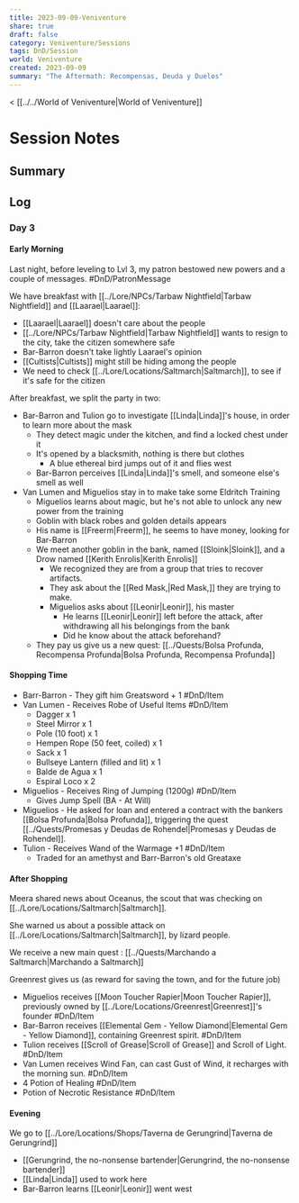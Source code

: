 ```yaml
---
title: 2023-09-09-Veniventure
share: true
draft: false
category: Veniventure/Sessions
tags: DnD/Session
world: Veniventure
created: 2023-09-09
summary: "The Aftermath: Recompensas, Deuda y Duelos"
---
```

< [[../../World of Veniventure|World of Veniventure]]

# Session Notes

## Summary

## Log

### Day 3

#### Early Morning

Last night, before leveling to Lvl 3, my patron bestowed new powers and a couple of messages. #DnD/PatronMessage

We have breakfast with [[../Lore/NPCs/Tarbaw Nightfield|Tarbaw Nightfield]] and [[Laarael|Laarael]]:
- [[Laarael|Laarael]] doesn't care about the people
- [[../Lore/NPCs/Tarbaw Nightfield|Tarbaw Nightfield]] wants to resign to the city, take the citizen somewhere safe
- Bar-Barron doesn't take lightly Laarael's opinion
- [[Cultists|Cultists]] might still be hiding among the people
- We need to check [[../Lore/Locations/Saltmarch|Saltmarch]], to see if it's safe for the citizen

After breakfast, we split the party in two:

- Bar-Barron and Tulion go to investigate [[Linda|Linda]]'s house, in order to learn more about the mask
	- They detect magic under the kitchen, and find a locked chest under it
	- It's opened by a blacksmith, nothing is there but clothes
		- A blue ethereal bird jumps out of it and flies west
	- Bar-Barron perceives [[Linda|Linda]]'s smell, and someone else's smell as well
- Van Lumen and Miguelios stay in to make take some Eldritch Training 
	- Miguelios learns about magic, but he's not able to unlock any new power from the training
	- Goblin with black robes and golden details appears
	- His name is [[Freerm|Freerm]], he seems to have money, looking for Bar-Barron
	- We meet another goblin in the bank, named [[Sloink|Sloink]], and a Drow named [[Kerith Enrolis|Kerith Enrolis]]
		- We recognized they are from a group that tries to recover artifacts.
		- They ask about the [[Red Mask,|Red Mask,]] they are trying to make.
		- Miguelios asks about [[Leonir|Leonir]], his master
			- He learns [[Leonir|Leonir]] left before the attack, after withdrawing all his belongings from the bank
			- Did he know about the attack beforehand?
	- They pay us give us a new quest: [[../Quests/Bolsa Profunda, Recompensa Profunda|Bolsa Profunda, Recompensa Profunda]] 
	
#### Shopping Time

- Barr-Barron - They gift him Greatsword + 1  #DnD/Item 
- Van Lumen - Receives Robe of Useful Items #DnD/Item
	- Dagger x 1
	- Steel Mirror x 1 
	- Pole (10 foot) x 1
	- Hempen Rope (50 feet, coiled) x 1
	- Sack x 1
	- Bullseye Lantern (filled and lit) x 1
	- Balde de Agua x 1
	- Espiral Loco x 2
- Miguelios - Receives Ring of Jumping (1200g) #DnD/Item
	- Gives Jump Spell (BA - At Will)  
- Miguelios - He asked for loan and entered a contract with the bankers [[Bolsa Profunda|Bolsa Profunda]], triggering the quest [[../Quests/Promesas y Deudas de Rohendel|Promesas y Deudas de Rohendel]].
- Tulion - Receives Wand of the Warmage +1 #DnD/Item
	- Traded for an amethyst and Barr-Barron's old Greataxe	

#### After Shopping

Meera shared news about Oceanus, the scout that was checking on [[../Lore/Locations/Saltmarch|Saltmarch]].

She warned us about a possible attack on [[../Lore/Locations/Saltmarch|Saltmarch]], by lizard people.

We receive a new main quest : [[../Quests/Marchando a Saltmarch|Marchando a Saltmarch]] 

Greenrest gives us (as reward for saving the town, and for the future job) 
- Miguelios receives [[Moon Toucher Rapier|Moon Toucher Rapier]], previously owned by  [[../Lore/Locations/Greenrest|Greenrest]]'s founder #DnD/Item
- Bar-Barron receives [[Elemental Gem - Yellow Diamond|Elemental Gem - Yellow Diamond]], containing Greenrest spirit. #DnD/Item
- Tulion receives [[Scroll of Grease|Scroll of Grease]] and Scroll of Light. #DnD/Item
- Van Lumen receives Wind Fan, can cast Gust of Wind, it recharges with the morning sun. #DnD/Item
- 4 Potion of Healing #DnD/Item
- Potion of Necrotic Resistance #DnD/Item

#### Evening

We go to [[../Lore/Locations/Shops/Taverna de Gerungrind|Taverna de Gerungrind]]
- [[Gerungrind, the no-nonsense bartender|Gerungrind, the no-nonsense bartender]]
- [[Linda|Linda]] used to work here
- Bar-Barron learns [[Leonir|Leonir]] went west

